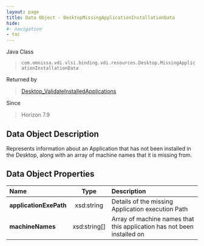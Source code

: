 ```yaml
---
layout: page
title: Data Object - DesktopMissingApplicationInstallationData
hide:
#- navigation
- toc
---
```






Java Class
> `com.omnissa.vdi.vlsi.binding.vdi.resources.Desktop.MissingApplicationInstallationData`

Returned by
> [Desktop_ValidateInstalledApplications](vdi.resources.Desktop.md#validateInstalledApplications)

Since
> Horizon 7.9


## Data Object Description

Represents information about an Application that has not been installed in the Desktop, along with an array of machine names that it is missing from.

## Data Object Properties

 Name | Type | Description
:---|:---:|:---
**applicationExePath**|  xsd:string|  Details of the missing Application execution Path
**machineNames**|  xsd:string[]|  Array of machine names that this application has not been installed on


 
